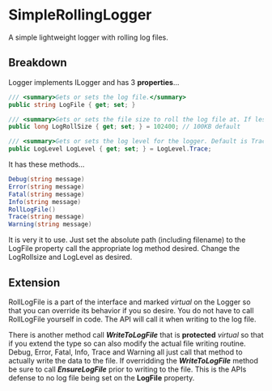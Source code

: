 # SimpleRollingLogger
A simple lightweight logger with rolling log files.

## Breakdown
Logger implements ILogger and has 3 **properties**...

```C#
/// <summary>Gets or sets the log file.</summary>
public string LogFile { get; set; }

/// <summary>Gets or sets the file size to roll the log file at. If less than 0 then the log file will not be rolled. Default is 102400 (100KB).</summary>
public long LogRollSize { get; set; } = 102400; // 100KB default

/// <summary>Gets or sets the log level for the logger. Default is Trace.</summary>
public LogLevel LogLevel { get; set; } = LogLevel.Trace;
```

It has these methods...

```C#
Debug(string message)
Error(string message)
Fatal(string message)
Info(string message)
RollLogFile()
Trace(string message)
Warning(string message)
```

It is very it to use. Just set the absolute path (including filename) to the LogFile property call the appropriate log method desired. Change the LogRollsize and LogLevel as desired.

## Extension
RollLogFile is a part of the interface and marked *virtual* on the Logger so that you can override its behavior if you so desire. You do not have to call RollLogFile yourself in code. The API will call it when writing to the log file.

There is another method call ***WriteToLogFile*** that is **protected** *virtual* so that if you extend the type so can also modify the actual file writing routine. Debug, Error, Fatal, Info, Trace and Warning all just call that method to actually write the data to the file. If overridding the ***WriteToLogFile*** method be sure to call ***EnsureLogFile*** prior to writing to the file. This is the APIs defense to no log file being set on the **LogFile** property.
